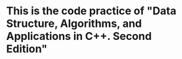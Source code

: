 # This is the code practice of "Data Structure, Algorithms, and Applications in C++. Second Edition"
